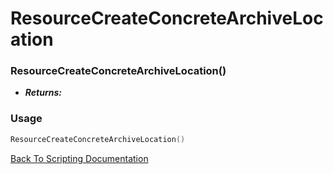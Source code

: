 # ResourceCreateConcreteArchiveLocation

### ResourceCreateConcreteArchiveLocation()
- ***Returns:*** 

### Usage

```Lua
ResourceCreateConcreteArchiveLocation()
```


[Back To Scripting Documentation](../README.md)
